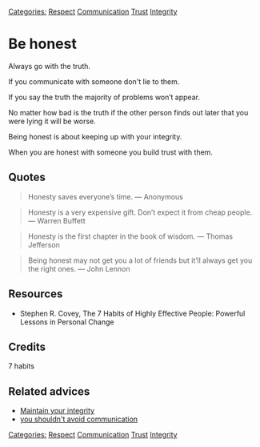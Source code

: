 [Categories:](../Categories/index.md) [Respect](../Categories/Respect.md) [Communication](../Categories/Communication.md) [Trust](../Categories/Trust.md) [Integrity](../Categories/Integrity.md)
# Be honest

Always go with the truth.

If you communicate with someone don't lie to them.

If you say the truth the majority of problems won’t appear.

No matter how bad is the truth if the other person finds out later that you were lying it will be worse.

Being honest is about keeping up with your integrity.

When you are honest with someone you build trust with them.

## Quotes

> Honesty saves everyone’s time.
> — Anonymous

> Honesty is a very expensive gift. Don’t expect it from cheap people.
> — Warren Buffett

> Honesty is the first chapter in the book of wisdom.
> — Thomas Jefferson

> Being honest may not get you a lot of friends but it’ll always get you the right ones.
> — John Lennon

## Resources

- Stephen R. Covey, The 7 Habits of Highly Effective People: Powerful Lessons in Personal Change

## Credits

7 habits

## Related advices

- [Maintain your integrity](../Maintain%20your%20integrity/index.md)
- [you shouldn't avoid communication](you%20shouldn't%20avoid%20communication/index.md)

[Categories:](../Categories/index.md) [Respect](../Categories/Respect.md) [Communication](../Categories/Communication.md) [Trust](../Categories/Trust.md) [Integrity](../Categories/Integrity.md)